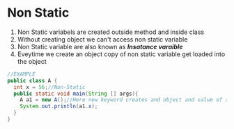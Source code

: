 # Non Static 
1. Non Static variabels are created outside method and inside class 
2. Without creating object we can't access non static variable 
3. Non Static variable are also known as **_Insatance varaible_**
4. Eveytime we create an object copy of non static variable get loaded into the object
```java
//EXAMPLE
public class A {
  int x = 56;//Non-Static
  public static void main(String [] args){
    A a1 = new A();//Here new keyword creates and object and value of x is stored in refrence variable in a1
    System.out.println(a1.x);
  }
}
```
